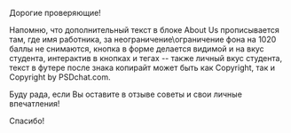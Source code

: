 Дорогие проверяющие!

Напомню, что дополнительный текст в блоке About Us прописывается там, где имя работника, за неограничение\ограничение фона на 1020 баллы не снимаются,
кнопка в форме делается видимой и на вкус студента, интерактив в кнопках и тегах -- также личный вкус студента, текст в футере после знака копирайт
может быть как Copyright, так и Copyright by PSDchat.com.

Буду рада, если Вы оставите в отзыве советы и свои личные впечатления!

Спасибо!
